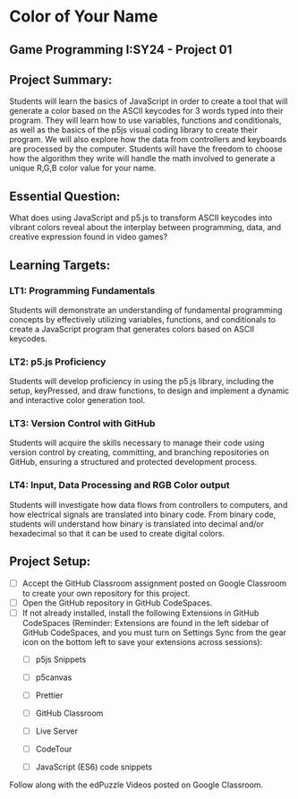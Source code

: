 # Color of Your Name
## Game Programming I:SY24 - Project 01

## Project Summary:
Students will learn the basics of JavaScript in order to create a tool that will generate a color based on the ASCII keycodes for 3 words typed into their program. They will learn how to use variables, functions and conditionals, as well as the basics of the p5js visual coding library to create their program. We will also explore how the data from controllers and keyboards are processed by the computer. Students will have the freedom to choose how the algorithm they write will handle the math involved to generate a unique R,G,B color value for your name.

## Essential Question: 
What does using JavaScript and p5.js to transform ASCII keycodes into vibrant colors reveal about the interplay between programming, data, and creative expression found in video games?

## Learning Targets:
### LT1: Programming Fundamentals
Students will demonstrate an understanding of fundamental programming concepts by effectively utilizing variables, functions, and conditionals to create a JavaScript program that generates colors based on ASCII keycodes.
### LT2: p5.js Proficiency
Students will develop proficiency in using the p5.js library, including the setup, keyPressed, and draw functions, to design and implement a dynamic and interactive color generation tool.
### LT3: Version Control with GitHub 
Students will acquire the skills necessary to manage their code using version control by creating, committing, and branching repositories on GitHub, ensuring a structured and protected development process.
### LT4: Input, Data Processing and RGB Color output 
Students will investigate how data flows from controllers to computers, and how electrical signals are translated into binary code. From binary code, students will understand how binary is translated into decimal and/or hexadecimal so that it can be used to create digital colors. 

## Project Setup:
- [ ] Accept the GitHub Classroom assignment posted on Google Classroom to create your own repository for this project.
- [ ] Open the GitHub repository in GitHub CodeSpaces.
- [ ] If not already installed, install the following Extensions in GitHub CodeSpaces (Reminder: Extensions are found in the left sidebar of GitHub CodeSpaces, and you must turn on Settings Sync from the gear icon on the bottom left to save your extensions across sessions):
  - [ ] p5js Snippets
  - [ ] p5canvas
  - [ ] Prettier
  - [ ] GitHub Classroom
  - [ ] Live Server
  - [ ] CodeTour
  - [ ] JavaScript (ES6) code snippets


Follow along with the edPuzzle Videos posted on Google Classroom.